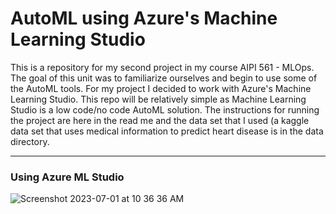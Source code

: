 # AutoML using Azure's Machine Learning Studio
This is a repository for my second project in my course AIPI 561 - MLOps. The goal of this unit was to familiarize ourselves and begin to use some of the AutoML tools. 
For my project I decided to work with Azure's Machine Learning Studio. This repo will be relatively simple as Machine Learning Studio is a low code/no code AutoML solution. 
The instructions for running the project are here in the read me and the data set that I used (a kaggle data set that uses medical information to predict heart disease is in the 
data directory. 

---

### Using Azure ML Studio

![Screenshot 2023-07-01 at 10 36 36 AM](https://github.com/BrunoValan/MLOPS_AutoML/assets/110431113/a821e3ab-c1eb-4d74-a08f-53fc19728ad5)

